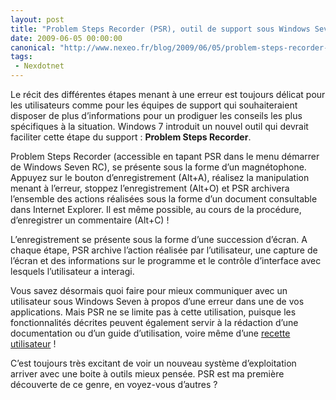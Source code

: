 ```yaml
---
layout: post
title: "Problem Steps Recorder (PSR), outil de support sous Windows Seven"
date: 2009-06-05 00:00:00
canonical: "http://www.nexeo.fr/blog/2009/06/05/problem-steps-recorder-psr-outil-de-support-sous-windows-seven/"
tags:
 - Nexdotnet
---
```


Le récit des différentes étapes menant à une erreur est toujours délicat pour les utilisateurs comme pour les équipes de support qui souhaiteraient disposer de plus d’informations pour un prodiguer les conseils les plus spécifiques à la situation. Windows 7 introduit un nouvel outil qui devrait faciliter cette étape du support : **Problem Steps Recorder**.


Problem Steps Recorder (accessible en tapant PSR dans le menu démarrer de Windows Seven RC), se présente sous la forme d’un magnétophone. Appuyez sur le bouton d’enregistrement (Alt+A), réalisez la manipulation menant à l’erreur, stoppez l’enregistrement (Alt+O) et PSR archivera l’ensemble des actions réalisées sous la forme d’un document consultable dans Internet Explorer. Il est même possible, au cours de la procédure, d’enregistrer un commentaire (Alt+C) !

L’enregistrement se présente sous la forme d’une succession d’écran. A chaque étape, PSR archive l’action réalisée par l’utilisateur, une capture de l’écran et des informations sur le programme et le contrôle d’interface avec lesquels l’utilisateur a interagi.

Vous savez désormais quoi faire pour mieux communiquer avec un utilisateur sous Windows Seven à propos d’une erreur dans une de vos applications. Mais PSR ne se limite pas à cette utilisation, puisque les fonctionnalités décrites peuvent également servir à la rédaction d’une documentation ou d’un guide d’utilisation, voire même d’une [recette utilisateur](http://fr.wikipedia.org/wiki/Recette_(informatique)#La_Recette_Utilisateur.2C_VA_ou_VABF) !

C’est toujours très excitant de voir un nouveau système d’exploitation arriver avec une boite à outils mieux pensée. PSR est ma première découverte de ce genre, en voyez-vous d’autres ?
